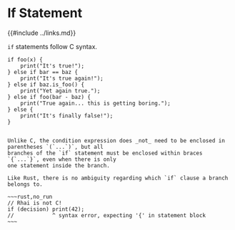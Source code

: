 If Statement
============

{{#include ../links.md}}

`if` statements follow C syntax.

```rust,no_run
if foo(x) {
    print("It's true!");
} else if bar == baz {
    print("It's true again!");
} else if baz.is_foo() {
    print("Yet again true.");
} else if foo(bar - baz) {
    print("True again... this is getting boring.");
} else {
    print("It's finally false!");
}
```

```admonish warning "Braces are mandatory"

Unlike C, the condition expression does _not_ need to be enclosed in parentheses `(`...`)`, but all
branches of the `if` statement must be enclosed within braces `{`...`}`, even when there is only
one statement inside the branch.

Like Rust, there is no ambiguity regarding which `if` clause a branch belongs to.

~~~rust,no_run
// Rhai is not C!
if (decision) print(42);
//            ^ syntax error, expecting '{' in statement block
~~~
```
